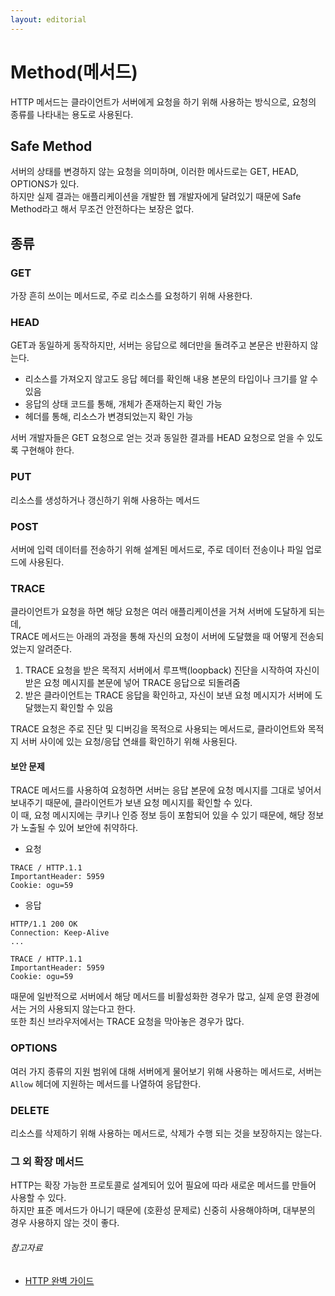 ```yaml
---
layout: editorial
---
```


# Method(메서드)

HTTP 메서드는 클라이언트가 서버에게 요청을 하기 위해 사용하는 방식으로, 요청의 종류를 나타내는 용도로 사용된다.

## Safe Method

서버의 상태를 변경하지 않는 요청을 의미하며, 이러한 메사드로는 GET, HEAD, OPTIONS가 있다.  
하지만 실제 결과는 애플리케이션을 개발한 웹 개발자에게 달려있기 때문에 Safe Method라고 해서 무조건 안전하다는 보장은 없다.

## 종류

### GET

가장 흔히 쓰이는 메서드로, 주로 리소스를 요청하기 위해 사용한다.

### HEAD

GET과 동일하게 동작하지만, 서버는 응답으로 헤더만을 돌려주고 본문은 반환하지 않는다.

- 리소스를 가져오지 않고도 응답 헤더를 확인해 내용 본문의 타입이나 크기를 알 수 있음
- 응답의 상태 코드를 통해, 개체가 존재하는지 확인 가능
- 헤더를 통해, 리소스가 변경되었는지 확인 가능

서버 개발자들은 GET 요청으로 얻는 것과 동일한 결과를 HEAD 요청으로 얻을 수 있도록 구현해야 한다.

### PUT

리소스를 생성하거나 갱신하기 위해 사용하는 메서드

### POST

서버에 입력 데이터를 전송하기 위해 설계된 메서드로, 주로 데이터 전송이나 파일 업로드에 사용된다.

### TRACE

클라이언트가 요청을 하면 해당 요청은 여러 애플리케이션을 거쳐 서버에 도달하게 되는데,  
TRACE 메서드는 아래의 과정을 통해 자신의 요청이 서버에 도달했을 때 어떻게 전송되었는지 알려준다.

1. TRACE 요청을 받은 목적지 서버에서 루프백(loopback) 진단을 시작하여 자신이 받은 요청 메시지를 본문에 넣어 TRACE 응답으로 되돌려줌
2. 받은 클라이언트는 TRACE 응답을 확인하고, 자신이 보낸 요청 메시지가 서버에 도달했는지 확인할 수 있음

TRACE 요청은 주로 진단 및 디버깅을 목적으로 사용되는 메서드로, 클라이언트와 목적지 서버 사이에 있는 요청/응답 연쇄를 확인하기 위해 사용된다.

#### 보안 문제

TRACE 메서드를 사용하여 요청하면 서버는 응답 본문에 요청 메시지를 그대로 넣어서 보내주기 때문에, 클라이언트가 보낸 요청 메시지를 확인할 수 있다.  
이 때, 요청 메시지에는 쿠키나 인증 정보 등이 포함되어 있을 수 있기 때문에, 해당 정보가 노출될 수 있어 보안에 취약하다.

- 요청

```http request
TRACE / HTTP.1.1
ImportantHeader: 5959
Cookie: ogu=59
```

- 응답

```http request
HTTP/1.1 200 OK
Connection: Keep-Alive
...

TRACE / HTTP.1.1
ImportantHeader: 5959
Cookie: ogu=59
```

때문에 일반적으로 서버에서 해당 메서드를 비활성화한 경우가 많고, 실제 운영 환경에서는 거의 사용되지 않는다고 한다.  
또한 최신 브라우저에서는 TRACE 요청을 막아놓은 경우가 많다.

### OPTIONS

여러 가지 종류의 지원 범위에 대해 서버에게 물어보기 위해 사용하는 메서드로, 서버는 `Allow` 헤더에 지원하는 메서드를 나열하여 응답한다.

### DELETE

리소스를 삭제하기 위해 사용하는 메서드로, 삭제가 수행 되는 것을 보장하지는 않는다.

### 그 외 확장 메서드

HTTP는 확장 가능한 프로토콜로 설계되어 있어 필요에 따라 새로운 메서드를 만들어 사용할 수 있다.  
하지만 표준 메서드가 아니기 때문에 (호환성 문제로) 신중히 사용해야하며, 대부분의 경우 사용하지 않는 것이 좋다.

###### 참고자료

- [HTTP 완벽 가이드](https://www.nl.go.kr/seoji/contents/S80100000000.do?schM=intgr_detail_view_isbn&page=1&pageUnit=10&schType=simple&schStr=HTTP+완벽+가이드&isbn=9788966261208&cipId=200309770%2C4096969)
